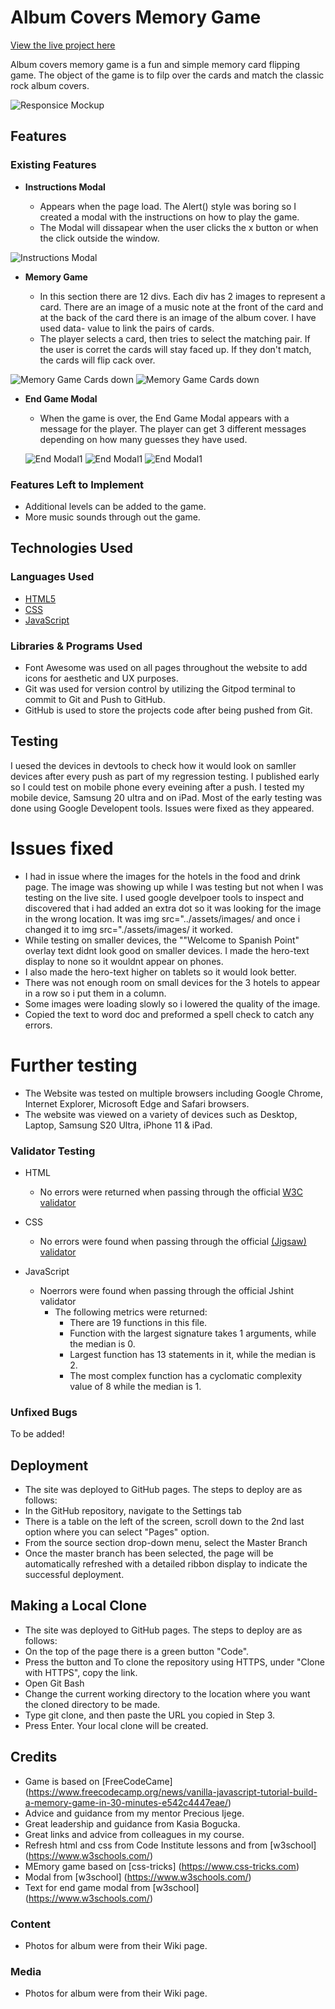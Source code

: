 # Album Covers Memory Game

 [View the live project here](https://colmhaugh.github.io/Album-Covers-Memory-Game/)

Album covers memory game is a fun and simple memory card flipping game.  The object of the game is to filp over the cards and match the classic rock album covers.

![Responsice Mockup](https://github.com/colmhaugh/Album-Covers-Memory-Game/blob/master/assets/images/AmIResponsive.JPG)

## Features 

### Existing Features

- __Instructions Modal__

  - Appears when the page load.  The Alert() style was boring so I created a modal with the instructions on how to play the game.
  - The Modal will dissapear when the user clicks the x button or when the click outside the window. 

![Instructions Modal](https://github.com/colmhaugh/Album-Covers-Memory-Game/blob/master/assets/images/InstructionsModal.JPG)

- __Memory Game__

  - In this section there are 12 divs.  Each div has 2 images to represent a card.  There are an image of a music note at the front of the card and at the back of the card there is an image of the album cover.  I have used data- value to link the pairs of cards.
  - The player selects a card, then tries to select the matching pair.  If the user is corret the cards will stay faced up.  If they don't match, the cards will flip cack over.

![Memory Game Cards down](https://github.com/colmhaugh/Album-Covers-Memory-Game/blob/master/assets/images/MemoryGameCards.JPG)
![Memory Game Cards down](https://github.com/colmhaugh/Album-Covers-Memory-Game/blob/master/assets/images/MemoryGameCardsAlbums.JPG)

- __End Game Modal__

  - When the game is over, the End Game Modal appears with a message for the player.  The player can get 3 different messages depending on how many guesses they have used.

  ![End Modal1](https://github.com/colmhaugh/Album-Covers-Memory-Game/blob/master/assets/images/EndGameModal2.JPG)
   ![End Modal1](https://github.com/colmhaugh/Album-Covers-Memory-Game/blob/master/assets/images/EndGameModal2.JPG)
    ![End Modal1](https://github.com/colmhaugh/Album-Covers-Memory-Game/blob/master/assets/images/EndGameModal2.JPG)

### Features Left to Implement

- Additional levels can be added to the game.
- More music sounds through out the game.

## Technologies Used 

### Languages Used

  - [HTML5](https://en.wikipedia.org/wiki/HTML5)
  - [CSS](https://en.wikipedia.org/wiki/CSS)
  - [JavaScript](https://en.wikipedia.org/wiki/JavaScript)

### Libraries & Programs Used

  - Font Awesome was used on all pages throughout the website to add icons for aesthetic and UX purposes.
  - Git was used for version control by utilizing the Gitpod terminal to commit to Git and Push to GitHub.
  - GitHub is used to store the projects code after being pushed from Git.


## Testing 

I uesed the devices in devtools to check how it would look on samller devices after every push as part of my regression testing.
I published early so I could test on mobile phone every eveining after a push.
I tested my mobile device, Samsung 20 ultra and on iPad.
Most of the early testing was done using Google Developent tools.
Issues were fixed as they appeared.

# Issues fixed

- I had in issue where the images for the hotels in the food and drink page.  The image was showing up while I was testing but not when I was testing on the live site.  I used google develpoer tools to inspect and discovered that i had added an extra dot so it was looking for the image in the wrong location.  It was img src="../assets/images/  and once i changed it to img src="./assets/images/ it worked.
- While testing on smaller devices, the ""Welcome to Spanish Point" overlay text didnt look good on smaller devices.  I made the hero-text display to none so it wouldnt appear on phones.  
- I also made the hero-text higher on tablets so it would look better.
- There was not enough room on small devices for the 3 hotels to appear in a row so i put them in a column.
- Some images were loading slowly so i lowered the quality of the image.
- Copied the text to word doc and preformed a spell check to catch any errors.

# Further testing
- The Website was tested on multiple browsers including Google Chrome, Internet Explorer, Microsoft Edge and Safari browsers.
- The website was viewed on a variety of devices such as Desktop, Laptop, Samsung S20 Ultra, iPhone 11 & iPad.


### Validator Testing 

- HTML
  - No errors were returned when passing through the official [W3C validator](https://validator.w3.org/nu/#textarea)
- CSS
  - No errors were found when passing through the official [(Jigsaw) validator](https://jigsaw.w3.org/css-validator/validator)

- JavaScript
  - Noerrors were found when passing through the official Jshint validator
    - The following metrics were returned:
      - There are 19 functions in this file.
      - Function with the largest signature takes 1 arguments, while the median is 0.
      - Largest function has 13 statements in it, while the median is 2.
      - The most complex function has a cyclomatic complexity value of 8 while the median is 1.

### Unfixed Bugs

To be added!

## Deployment

  - The site was deployed to GitHub pages. The steps to deploy are as follows: 
  - In the GitHub repository, navigate to the Settings tab 
  - There is a table on the left of the screen, scroll down to the 2nd last option where you can select "Pages" option.
  - From the source section drop-down menu, select the Master Branch
  - Once the master branch has been selected, the page will be automatically refreshed with a detailed ribbon display to indicate the successful deployment. 

## Making a Local Clone

  - The site was deployed to GitHub pages. The steps to deploy are as follows: 
  - On the top of the page there is a green button "Code".
  - Press the button and To clone the repository using HTTPS, under "Clone with HTTPS", copy the link.
  - Open Git Bash
  - Change the current working directory to the location where you want the cloned directory to be made.
  - Type git clone, and then paste the URL you copied in Step 3.
  - Press Enter. Your local clone will be created.

## Credits 
 
- Game is based on [FreeCodeCame] (https://www.freecodecamp.org/news/vanilla-javascript-tutorial-build-a-memory-game-in-30-minutes-e542c4447eae/)
- Advice and guidance from my mentor Precious Ijege.
- Great leadership and guidance from Kasia Bogucka.
- Great links and advice from colleagues in my course.
- Refresh html and css from Code Institute lessons and from [w3school] (https://www.w3schools.com/)
- MEmory game based on  [css-tricks] (https://www.css-tricks.com)
- Modal from [w3school] (https://www.w3schools.com/)
- Text for end game modal from [w3school] (https://www.w3schools.com/)

### Content 

- Photos for album were from their Wiki page.


### Media

- Photos for album were from their Wiki page.

